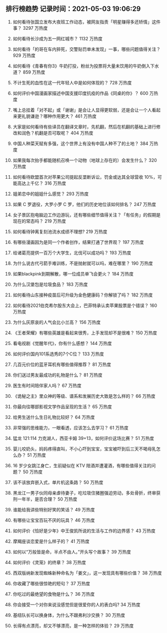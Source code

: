 
## 排行榜趋势 记录时间：2021-05-03 19:06:29
  
  1. 如何看待张国立发布大夜班工作动态，被网友指责「明星赚得多还矫情」这件事？ 3297 万热度
    
  2. 如何看待长沙成为五一网红城市？ 1132 万热度
    
  3. 如何看待「的哥在车内猝死，交警贴罚单未发现」一事，哪些问题值得关注？ 929 万热度
    
  4. 如何看待《青春有你3》牛奶打投，粉丝为投票将大量未饮用的牛奶倒入下水道？ 859 万热度
    
  5. 不计生死的血性在这一代年轻人中是如何体现的？ 728 万热度
    
  6. 如何评价中国漫画家描述中国支援印度抗疫的作品《同桌的你》？ 600 万热度
    
  7. 嘴上总挂着「对不起」或「谢谢」是会让人显得更软弱，还是会让一个人看起来更礼貌谦逊？哪种作用更大？ 461 万热度
    
  8. 大家是如何看待有些译员在翻译文章时，先机翻，然后在机翻的基础上进行修改和润色？机翻是否可取呢？ 404 万热度
    
  9. 中国人种菜天赋有多强，这个世界上有没有中国人种不了的土地？ 384 万热度
    
  10. 如果我每次抬手都能随机召唤一个动物（地球上存在的）会发生什么？ 320 万热度
    
  11. 如何看待欧盟首次对苹果公司提起反垄断诉讼，罚金或达其全球营收 10%，可能高达上千亿？ 316 万热度
    
  12. 姐弟恋中的姐姐什么感觉？ 293 万热度
    
  13. 如果 C 罗退役，大罗小罗 C 罗，他们的历史地位该如何排名？ 247 万热度
    
  14. 女子景区抱电脑边工作边游玩，还有哪些细节值得关注？「有任务」的假期是现在的常态吗？ 219 万热度
    
  15. 如何看待钟离复刻池流水成绩不理想? 219 万热度
    
  16. 有哪些漫画因为是同一个作者创作，结果打通了世界观？ 197 万热度
    
  17. 给诸葛亮提供一百万个大学生，北伐可以成功吗？ 193 万热度
    
  18. 为什么说古代弓箭手难训练，不是抛射就可以吗，难在哪里？ 190 万热度
    
  19. 如果blackpink到期解散，哪一位成员单飞会更火？ 184 万热度
    
  20. 为什么汉堡包是垃圾食品？ 183 万热度
    
  21. 如何看待山东接种疫苗后可升级为金色健康码？你解锁了吗？ 182 万热度
    
  22. 如何看待2021伯克希尔股东大会上，巴菲特承认卖苹果股票是个错误？ 160 万热度
    
  23. 为什么灰原哀的人气会比小兰高？ 156 万热度
    
  24. 《王者荣耀》有哪些英雄是看起来很秀，上手发现却不是很难？ 150 万热度
    
  25. 看电视剧《觉醒年代》，你有什么感想？ 144 万热度
    
  26. 如何评价国内101系选秀的7个C位？ 133 万热度
    
  27. 几百元价位的蓝牙耳机有哪些值得推荐？ 81 万热度
    
  28. 你们送过男友最成功的礼物是什么？ 81 万热度
    
  29. 医生有时间陪伴家人吗？ 67 万热度
    
  30. 《诡秘之主》里众神的等级、谱系和发展历史大致是怎么样的？ 66 万热度
    
  31. 你最向往哪部影视文学作品呈现的生活？ 65 万热度
    
  32. 给男生送什么生日礼物比较好？ 64 万热度
    
  33. 非常强的思维能力，一眼看透，应该怎么去学习？ 61 万热度
    
  34. 猛龙 121:114 力克湖人，西亚卡姆 39+13，如何评价这场比赛？ 51 万热度
    
  35. 婴儿咬奶头，妈妈疼得直叫，不小心吓到宝宝，宝宝被吓到后三天不喝母乳怎么办？ 51 万热度
    
  36. 16 岁少女跳江身亡，生前疑似在 KTV 陪酒并遭灌酒，有哪些值得关注的问题？ 50 万热度
    
  37. 该不该放弃嵌入式，单片机这条路？ 50 万热度
    
  38. 黑龙江一男子伙同母亲虐待妻子，吃垃圾住猪圈强迫劳动，多处骨折，终审获刑一年半，是否合理？ 50 万热度
    
  39. 谁能给我讲些特别好笑的笑话？ 49 万热度
    
  40. 有哪些让宝宝百玩不厌的玩具？ 46 万热度
    
  41. 如何评价《恰好是少年》中王俊凯所说的生活与工作的边界感？ 43 万热度
    
  42. 摩羯座谈恋爱是什么样子的？ 41 万热度
    
  43. 如何以“万般皆是命，半点不由人。”开头写个故事？ 39 万热度
    
  44. 如何评价《灵笼》的终章？ 38 万热度
    
  45. 西双版纳新发现蜘蛛新种命名为「姜文」，这一发现具有哪些价值？ 38 万热度
    
  46. 你收藏了哪些很惊艳的短句？ 37 万热度
    
  47. 你吃过的最绝望的食物是什么？ 36 万热度
    
  48. 你会接受一个对你来说没感觉但是很爱你的人的表白吗? 34 万热度
    
  49. 基纽队长可以换身体，为什么不跟弗利沙交换？ 30 万热度
    
  50. 长得有点漂亮，却又不够漂亮，是一种怎样的体验？ 29 万热度
    